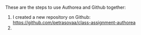 These are the steps to use Authorea and Github together:

1. I created a new repository on Github:
https://github.com/petrasovaa/class-assignment-authorea
1.
